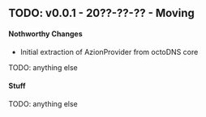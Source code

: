 ## TODO: v0.0.1 - 20??-??-?? - Moving

#### Nothworthy Changes

* Initial extraction of AzionProvider from octoDNS core

TODO: anything else

#### Stuff

TODO: anything else
